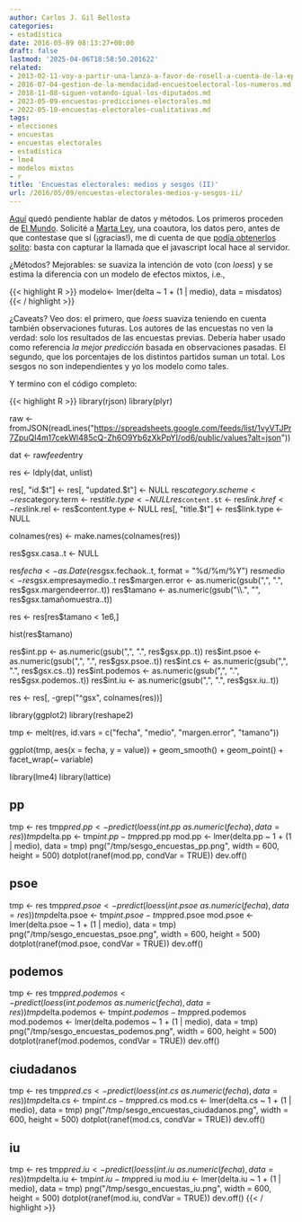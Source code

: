 ```yaml
---
author: Carlos J. Gil Bellosta
categories:
- estadística
date: 2016-05-09 08:13:27+00:00
draft: false
lastmod: '2025-04-06T18:58:50.201622'
related:
- 2013-02-11-voy-a-partir-una-lanza-a-favor-de-rosell-a-cuenta-de-la-epa.md
- 2016-07-04-gestion-de-la-mendacidad-encuestoelectoral-los-numeros.md
- 2018-11-08-siguen-votando-igual-los-diputados.md
- 2023-05-09-encuestas-predicciones-electorales.md
- 2022-05-10-encuestas-electorales-cualitativas.md
tags:
- elecciones
- encuestas
- encuestas electorales
- estadística
- lme4
- modelos mixtos
- r
title: 'Encuestas electorales: medios y sesgos (II)'
url: /2016/05/09/encuestas-electorales-medios-y-sesgos-ii/
---
```


[Aquí](https://datanalytics.com/2016/05/05/encuestas-electorales-medios-y-sesgos-i/) quedó pendiente hablar de datos y métodos. Los primeros proceden de [El Mundo](http://www.elmundo.es/grafico/espana/2015/10/15/561fe19422601dd7728b45ef.html). Solicité a [Marta Ley](https://twitter.com/leymarta), una coautora, los datos pero, antes de que contestase que sí (¡gracias!), me di cuenta de que [podía obtenerlos solito](https://spreadsheets.google.com/feeds/list/1vyVTJPr7ZpuQI4m17cekWl485cQ-Zh6O9Yb6zXkPpYI/od6/public/values?alt=json): basta con capturar la llamada que el javascript local hace al servidor.

¿Métodos? Mejorables: se suaviza la intención de voto (con _loess_) y se estima la diferencia con un modelo de efectos mixtos, i.e.,

{{< highlight R >}}
modelo<- lmer(delta ~ 1 + (1 | medio),
    data = misdatos)
{{< / highlight >}}

¿Caveats? Veo dos: el primero, que _loess_ suaviza teniendo en cuenta también observaciones futuras. Los autores de las encuestas no ven la verdad: solo los resultados de las encuestas previas. Debería haber usado como referencia _la mejor predicción_ basada en observaciones pasadas. El segundo, que los porcentajes de los distintos partidos suman un total. Los sesgos no son independientes y yo los modelo como tales.

Y termino con el código completo:

{{< highlight R >}}
library(rjson)
library(plyr)

raw <- fromJSON(readLines("https://spreadsheets.google.com/feeds/list/1vyVTJPr7ZpuQI4m17cekWl485cQ-Zh6O9Yb6zXkPpYI/od6/public/values?alt=json"))

dat <- raw$feed$entry

res <- ldply(dat, unlist)

res[, "id.$t"] <- res[, "updated.$t"] <- NULL
res$category.scheme <- res$category.term <- res$title.type <- NULL
res$`content.$t` <- res$link.href <- res$link.rel <- res$content.type <- NULL
res[, "title.$t"] <- res$link.type <- NULL

colnames(res) <- make.names(colnames(res))

res$gsx.casa..t <- NULL

res$fecha <- as.Date(res$gsx.fechaok..t, format = "%d/%m/%Y")
res$medio <- res$gsx.empresaymedio..t
res$margen.error <- as.numeric(gsub(",", ".", res$gsx.margendeerror..t))
res$tamano <- as.numeric(gsub("\\.", "", res$gsx.tamañomuestra..t))

res <- res[res$tamano < 1e6,]

hist(res$tamano)

res$int.pp <- as.numeric(gsub(",", ".", res$gsx.pp..t))
res$int.psoe <- as.numeric(gsub(",", ".", res$gsx.psoe..t))
res$int.cs <- as.numeric(gsub(",", ".", res$gsx.cs..t))
res$int.podemos <- as.numeric(gsub(",", ".", res$gsx.podemos..t))
res$int.iu <- as.numeric(gsub(",", ".", res$gsx.iu..t))

res <- res[, -grep("^gsx", colnames(res))]

library(ggplot2)
library(reshape2)

tmp <- melt(res, id.vars = c("fecha", "medio", "margen.error", "tamano"))

ggplot(tmp, aes(x = fecha, y = value)) + geom_smooth() + geom_point() + facet_wrap(~ variable)


library(lme4)
library(lattice)

## pp

tmp <- res
tmp$pred.pp <- predict(loess(int.pp ~ as.numeric(fecha), data = res))
tmp$delta.pp <- tmp$int.pp - tmp$pred.pp
mod.pp <- lmer(delta.pp ~ 1 + (1 | medio), data = tmp)
png("/tmp/sesgo_encuestas_pp.png", width = 600, height = 500)
dotplot(ranef(mod.pp, condVar = TRUE))
dev.off()


## psoe

tmp <- res
tmp$pred.psoe <- predict(loess(int.psoe ~ as.numeric(fecha), data = res))
tmp$delta.psoe <- tmp$int.psoe - tmp$pred.psoe
mod.psoe <- lmer(delta.psoe ~ 1 + (1 | medio), data = tmp)
png("/tmp/sesgo_encuestas_psoe.png", width = 600, height = 500)
dotplot(ranef(mod.psoe, condVar = TRUE))
dev.off()


## podemos

tmp <- res
tmp$pred.podemos <- predict(loess(int.podemos ~ as.numeric(fecha), data = res))
tmp$delta.podemos <- tmp$int.podemos - tmp$pred.podemos
mod.podemos <- lmer(delta.podemos ~ 1 + (1 | medio), data = tmp)
png("/tmp/sesgo_encuestas_podemos.png", width = 600, height = 500)
dotplot(ranef(mod.podemos, condVar = TRUE))
dev.off()


## ciudadanos

tmp <- res
tmp$pred.cs <- predict(loess(int.cs ~ as.numeric(fecha), data = res))
tmp$delta.cs <- tmp$int.cs - tmp$pred.cs
mod.cs <- lmer(delta.cs ~ 1 + (1 | medio), data = tmp)
png("/tmp/sesgo_encuestas_ciudadanos.png", width = 600, height = 500)
dotplot(ranef(mod.cs, condVar = TRUE))
dev.off()


## iu

tmp <- res
tmp$pred.iu <- predict(loess(int.iu ~ as.numeric(fecha), data = res))
tmp$delta.iu <- tmp$int.iu - tmp$pred.iu
mod.iu <- lmer(delta.iu ~ 1 + (1 | medio), data = tmp)
png("/tmp/sesgo_encuestas_iu.png", width = 600, height = 500)
dotplot(ranef(mod.iu, condVar = TRUE))
dev.off()
{{< / highlight >}}